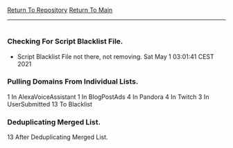 [Return To Repository](https://github.com/bast69/piholeparser/)
[Return To Main](https://github.com/bast69/piholeparser/blob/master/RecentRunLogs/Mainlog.md)
____________________________________
# 
### Checking For Script Blacklist File.
* Script Blacklist File not there, not removing. Sat May  1 03:01:41 CEST 2021
### Pulling Domains From Individual Lists.
1 In AlexaVoiceAssistant
1 In BlogPostAds
4 In Pandora
4 In Twitch
3 In UserSubmitted
13 To Blacklist
### Deduplicating Merged List.
13 After Deduplicating Merged List.
